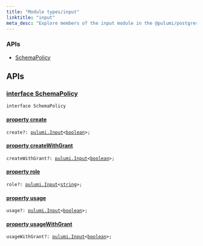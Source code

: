 ```yaml
---
title: "Module types/input"
linktitle: "input"
meta_desc: "Explore members of the input module in the @pulumi/postgresql package."
---
```


<!-- WARNING: this page was generated by a tool. Do not edit it by hand. -->
<!-- To change it, please see https://github.com/pulumi/docs/tree/master/tools/tscdocgen. -->






<h3>APIs</h3>
<ul class="api">
    <li><a href="#SchemaPolicy"><span class="symbol api"></span>SchemaPolicy</a></li>
</ul>




<h2 id="apis">APIs</h2>
<h3 class="pdoc-module-header" id="SchemaPolicy" data-link-title="SchemaPolicy">
    <a href="https://github.com/pulumi/pulumi-postgresql/blob/7bfd7c17fe18226297a597d250a492f527515bc1/sdk/nodejs/types/input.ts#L7">
        interface <strong>SchemaPolicy</strong>
    </a>
</h3>

<pre class="highlight"><code><span class='kr'>interface</span> <span class='nx'>SchemaPolicy</span></code></pre>
<h4 class="pdoc-member-header" id="SchemaPolicy-create">
<a class="pdoc-child-name" href="https://github.com/pulumi/pulumi-postgresql/blob/7bfd7c17fe18226297a597d250a492f527515bc1/sdk/nodejs/types/input.ts#L8">property <b>create</b></a>
</h4>

<pre class="highlight"><code><span class='kd'></span>create?: <a href='/docs/reference/pkg/nodejs/pulumi/pulumi/#Input'>pulumi.Input</a>&lt;<span class='kd'><a href='https://developer.mozilla.org/en-US/docs/Web/JavaScript/Reference/Global_Objects/Boolean'>boolean</a></span>&gt;;</code></pre>
<h4 class="pdoc-member-header" id="SchemaPolicy-createWithGrant">
<a class="pdoc-child-name" href="https://github.com/pulumi/pulumi-postgresql/blob/7bfd7c17fe18226297a597d250a492f527515bc1/sdk/nodejs/types/input.ts#L9">property <b>createWithGrant</b></a>
</h4>

<pre class="highlight"><code><span class='kd'></span>createWithGrant?: <a href='/docs/reference/pkg/nodejs/pulumi/pulumi/#Input'>pulumi.Input</a>&lt;<span class='kd'><a href='https://developer.mozilla.org/en-US/docs/Web/JavaScript/Reference/Global_Objects/Boolean'>boolean</a></span>&gt;;</code></pre>
<h4 class="pdoc-member-header" id="SchemaPolicy-role">
<a class="pdoc-child-name" href="https://github.com/pulumi/pulumi-postgresql/blob/7bfd7c17fe18226297a597d250a492f527515bc1/sdk/nodejs/types/input.ts#L10">property <b>role</b></a>
</h4>

<pre class="highlight"><code><span class='kd'></span>role?: <a href='/docs/reference/pkg/nodejs/pulumi/pulumi/#Input'>pulumi.Input</a>&lt;<span class='kd'><a href='https://developer.mozilla.org/en-US/docs/Web/JavaScript/Reference/Global_Objects/String'>string</a></span>&gt;;</code></pre>
<h4 class="pdoc-member-header" id="SchemaPolicy-usage">
<a class="pdoc-child-name" href="https://github.com/pulumi/pulumi-postgresql/blob/7bfd7c17fe18226297a597d250a492f527515bc1/sdk/nodejs/types/input.ts#L11">property <b>usage</b></a>
</h4>

<pre class="highlight"><code><span class='kd'></span>usage?: <a href='/docs/reference/pkg/nodejs/pulumi/pulumi/#Input'>pulumi.Input</a>&lt;<span class='kd'><a href='https://developer.mozilla.org/en-US/docs/Web/JavaScript/Reference/Global_Objects/Boolean'>boolean</a></span>&gt;;</code></pre>
<h4 class="pdoc-member-header" id="SchemaPolicy-usageWithGrant">
<a class="pdoc-child-name" href="https://github.com/pulumi/pulumi-postgresql/blob/7bfd7c17fe18226297a597d250a492f527515bc1/sdk/nodejs/types/input.ts#L12">property <b>usageWithGrant</b></a>
</h4>

<pre class="highlight"><code><span class='kd'></span>usageWithGrant?: <a href='/docs/reference/pkg/nodejs/pulumi/pulumi/#Input'>pulumi.Input</a>&lt;<span class='kd'><a href='https://developer.mozilla.org/en-US/docs/Web/JavaScript/Reference/Global_Objects/Boolean'>boolean</a></span>&gt;;</code></pre>
